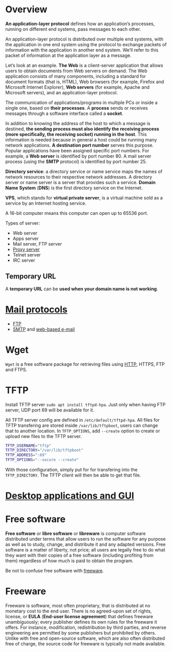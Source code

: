 # Overview

**An application-layer protocol** defines how an application’s processes, running on different end systems, pass messages to each other.

An application-layer protocol is distributed over multiple end systems, with the application in one end system using the protocol to exchange packets of information with the application in another end system. We’ll refer to this packet of information at the application layer as a message.

Let’s look at an example. **The Web** is a client-server application that allows users to obtain documents from Web servers on demand. The Web application consists of many components, including a standard for document formats (that is, HTML), Web browsers (for example, Firefox and Microsoft Internet Explorer), **Web servers** (for example, Apache and Microsoft servers), and an application-layer protocol.

The communication of applications/programs in multiple PCs or inside a single one, based on **their processes**. A **process** sends or receives messages through a software interface called a **socket**.

In addition to knowing the address of the host to which a message is destined, **the sending process must also identify the receiving process (more specifically, the receiving socket) running in the host**. This information is needed because in general a host could be running many network applications. **A destination port number** serves this purpose. Popular applications have been assigned specific port numbers. For example, a **Web server** is identified by port number 80. A mail server process (using the **SMTP** protocol) is identified by port number 25.

**Directory service**: a directory service or name service maps the names of network resources to their respective network addresses. A directory server or name server is a server that provides such a service. **Domain Name System** (**DNS**) is the first directory service on the Internet.

**VPS**, which stands for **virtual private server**, is a virtual machine sold as a service by an Internet hosting service.

A 16-bit computer means this computer can open up to 65536 port.

Types of server:
* Web server
* Apps server
* Mail server, FTP server
* [Proxy server](https://github.com/TranPhucVinh/Linux-Shell/blob/master/Network%20layer/Proxy.md#forward-proxy)
* Telnet server
* IRC server

## Temporary URL 
A **temporary URL** can be **used when your domain name is not working**.
# [Mail protocols](Mail%20protocols.md)
* [FTP]()
* [SMTP]() and [web-based e-mail]()
# Wget

``Wget`` is a free software package for retrieving files using [HTTP](HTTP), HTTPS, FTP and FTPS.
# TFTP
Install TFTP server ``sudo apt install tftpd-hpa``. Just only when having FTP server, UDP port 69 will be available for it.

All TFTP server config are defined in ``/etc/default/tftpd-hpa``. All files for TFTP transfering are stored inside ``/var/lib/tftpboot``, users can change that to another location. In ``TFTP_OPTIONS``, add ``--create`` option to create or upload new files to the TFTP server.

```sh
TFTP_USERNAME="tftp"
TFTP_DIRECTORY="/var/lib/tftpboot"
TFTP_ADDRESS=":69"
TFTP_OPTIONS="--secure --create"
```

With those configuration, simply put for for transfering into the ``TFTP_DIRECTORY``. The TFTP client will then be able to get that file.

# [Desktop applications and GUI](GUI.md)
# Free software
**Free software** or **libre software** or **libreware** is computer software distributed under terms that allow users to run the software for any purpose as well as to study, change, and distribute it and any adapted versions. Free software is a matter of liberty, not price; all users are legally free to do what they want with their copies of a free software (including profiting from them) regardless of how much is paid to obtain the program.

Be not to confuse free software with [freeware](#freeware).
# Freeware
Freeware is software, most often proprietary, that is distributed at no monetary cost to the end user. There is no agreed-upon set of rights, license, or **EULA** (**End-user license agreement**) that defines freeware unambiguously; every publisher defines its own rules for the freeware it offers. For instance, modification, redistribution by third parties, and reverse engineering are permitted by some publishers but prohibited by others. Unlike with free and open-source software, which are also often distributed free of charge, the source code for freeware is typically not made available.
